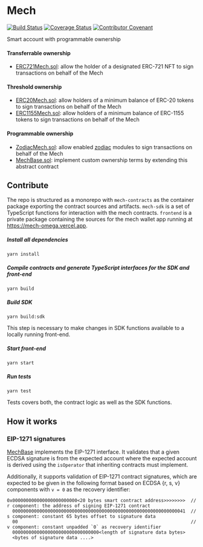 # Mech

[![Build Status](https://github.com/gnosis/mech/actions/workflows/ci.yml/badge.svg)](https://github.com/gnosis/mech/actions/workflows/ci.yml)
[![Coverage Status](https://coveralls.io/repos/github/gnosis/mech/badge.svg?branch=main)](https://coveralls.io/github/gnosis/mech?branch=main)
[![Contributor Covenant](https://img.shields.io/badge/Contributor%20Covenant-2.1-4baaaa.svg)](https://github.com/gnosis/CODE_OF_CONDUCT)

Smart account with programmable ownership

#### Transferrable ownership

- [ERC721Mech.sol](contracts/ERC721Mech.sol): allow the holder of a designated ERC-721 NFT to sign transactions on behalf of the Mech

#### Threshold ownership

- [ERC20Mech.sol](contracts/ERC20Mech.sol): allow holders of a minimum balance of ERC-20 tokens to sign transactions on behalf of the Mech
- [ERC1155Mech.sol](contracts/ERC1155Mech.sol): allow holders of a minimum balance of ERC-1155 tokens to sign transactions on behalf of the Mech

#### Programmable ownership

- [ZodiacMech.sol](contracts/ZodiacMech.sol): allow enabled [zodiac](https://github.com/gnosis/zodiac) modules to sign transactions on behalf of the Mech
- [MechBase.sol](contracts/MechBase.sol): implement custom ownership terms by extending this abstract contract

## Contribute

The repo is structured as a monorepo with `mech-contracts` as the container package exporting the contract sources and artifacts.
`mech-sdk` is a set of TypeScript functions for interaction with the mech contracts.
`frontend` is a private package containing the sources for the mech wallet app running at https://mech-omega.vercel.app.

##### Install all dependencies

```
yarn install
```

##### Compile contracts and generate TypeScript interfaces for the SDK and front-end

```
yarn build
```

##### Build SDK

```
yarn build:sdk
```

This step is necessary to make changes in SDK functions available to a locally running front-end.

##### Start front-end

```
yarn start
```

##### Run tests

```
yarn test
```

Tests covers both, the contract logic as well as the SDK functions.

## How it works

### EIP-1271 signatures

[MechBase](contracts/MechBase.sol) implements the EIP-1271 interface.
It validates that a given ECDSA signature is from the expected account where the expected account is derived using the `isOperator` that inheriting contracts must implement.

Additionally, it supports validation of EIP-1271 contract signatures, which are expected to be given in the following format based on ECDSA {r, s, v} components with `v = 0` as the recovery identifier:

```
0x000000000000000000000000<20 bytes smart contract address>>>>>>>>  // r component: the address of signing EIP-1271 contract
  0000000000000000000000000000000000000000000000000000000000000041  // s component: constant 65 bytes offset to signature data
  00                                                                // v component: constant unpadded `0` as recovery identifier
  00000000000000000000000000000000<length of signature data bytes>
  <bytes of signature data ....>
```
